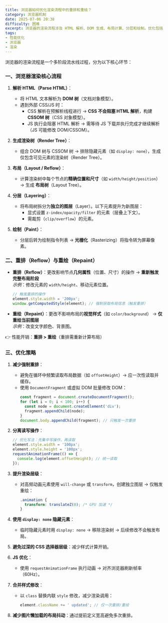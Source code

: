 ```yaml
---
title: 浏览器如何优化渲染流程中的重排和重绘？
category: 浏览器机制
date: 2025-07-06 20:38
difficulty: 困难
excerpt: 浏览器的渲染流程涉及 HTML 解析、DOM 生成、布局计算、分层和绘制。优化包括减少强制重排、分离读写操作。
tags:
- 性能优化
- 浏览器
- 渲染
---
```

浏览器的渲染流程是一个多阶段流水线过程，分为以下核心环节：  

### 一、浏览器渲染核心流程
1. **解析 HTML（Parse HTML）**：
   - 将 HTML 文本解析为 **DOM 树**（文档对象模型）。  
   - 遇到外部 CSS/JS 时：
     - CSS 解析在预解析线程进行 → **CSS 不会阻塞 HTML 解析**，构建 **CSSOM 树**（CSS 对象模型）。  
     - JS 执行会阻塞 HTML 解析 → 需等待 JS 下载并执行完成才继续解析（JS 可能修改 DOM/CSSOM）。

2. **生成渲染树（Render Tree）**：
   - 组合 DOM 树与 CSSOM 树 → 排除隐藏元素（如 `display: none`），生成仅包含可见元素的渲染树（Render Tree）。

3. **布局（Layout / Reflow）**：
   - 计算渲染树中每个节点的**精确位置和尺寸**（如 `width/height/position`） → 生成 **布局树**（Layout Tree）。

4. **分层（Layering）**：  
   - 将布局树拆分为**独立的图层**（Layer）。以下元素提升为新图层：  
     - 显式设置 `z-index/opacity/filter` 的元素（层叠上下文）。  
     - 需裁剪（`clip/overflow`）的元素。

5. **绘制（Paint）**：  
   - 分层后转为绘制指令列表 → **光栅化**（Rasterizing）将指令转为屏幕像素。

### 二、重排（Reflow）与重绘（Repaint）
- **重排（Reflow）**：更改影响节点**几何属性**（位置、尺寸）的操作 → **重新触发完整布局阶段**  
  *示例*：修改元素的 `width/height`、移动元素位置。  
  ```javascript
  // 触发重排的操作
  element.style.width = '200px';
  window.getComputedStyle(element); // 强制获取布局信息（触发重排）
  ```
  
- **重绘（Repaint）**：更改不影响布局的**视觉样式**（如 `color/background`） → **仅重绘当前图层**  
  *示例*：改变文字颜色、背景图。  

👉 性能开销：**重排 > 重绘**（重排需重新计算布局）

### 三、优化策略
1. **减少强制重排**：  
   - 避免在循环中频繁读取布局数据（如 `offsetHeight`）→ 应一次性读取并缓存。
   - 使用 `DocumentFragment` 或虚拟 DOM 批量修改 DOM：
     ```javascript
     const fragment = document.createDocumentFragment();
     for (let i = 0; i < 100; i++) {
       const node = document.createElement('div');
       fragment.appendChild(node);
     }
     document.body.appendChild(fragment); // 只触发一次重排
     ```

2. **分离读写操作**：  
   ```javascript
   // 优化写法：先集中写操作，再读取
   element.style.width = '100px';
   element.style.height = '100px';
   requestAnimationFrame(() => {
     console.log(element.offsetHeight); // 统一读取
   });
   ```

3. **提升渲染层级**：  
   - 对高频动画元素使用 `will-change` 或 `transform`，创建独立图层 → 仅触发重绘：
     ```css
     .animation {
       transform: translateZ(0); /* GPU 加速 */
     }
     ```

4. **使用 `display: none` 隐藏元素**：  
   - 临时隐藏元素时用 `display: none` → 移除渲染树 → 后续修改不会触发布局。

5. **避免过深的 CSS 选择器层级**：减少样式计算开销。

6. **JS 优化**：  
   - 使用 `requestAnimationFrame` 执行动画 → 对齐浏览器刷新帧率（60Hz）。

7. **合并样式修改**：  
   - 以 `class` 替换内联 `style` 修改，减少渲染调用：
     ```javascript
     element.className += ' updated'; // 仅一次重排/重绘
     ```

8. **减少图片懒加载的布局抖动**：通过提前定义宽高避免多次重排。

